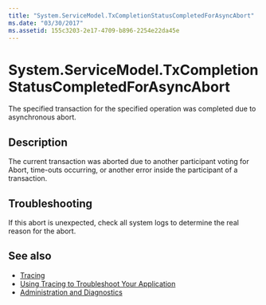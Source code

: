 ```yaml
---
title: "System.ServiceModel.TxCompletionStatusCompletedForAsyncAbort"
ms.date: "03/30/2017"
ms.assetid: 155c3203-2e17-4709-b896-2254e22da45e
---
```

# System.ServiceModel.TxCompletionStatusCompletedForAsyncAbort
The specified transaction for the specified operation was completed due to asynchronous abort.  
  
## Description  
 The current transaction was aborted due to another participant voting for Abort, time-outs occurring, or another error inside the participant of a transaction.  
  
## Troubleshooting  
 If this abort is unexpected, check all system logs to determine the real reason for the abort.  
  
## See also

- [Tracing](../../../../../docs/framework/wcf/diagnostics/tracing/index.md)
- [Using Tracing to Troubleshoot Your Application](../../../../../docs/framework/wcf/diagnostics/tracing/using-tracing-to-troubleshoot-your-application.md)
- [Administration and Diagnostics](../../../../../docs/framework/wcf/diagnostics/index.md)
